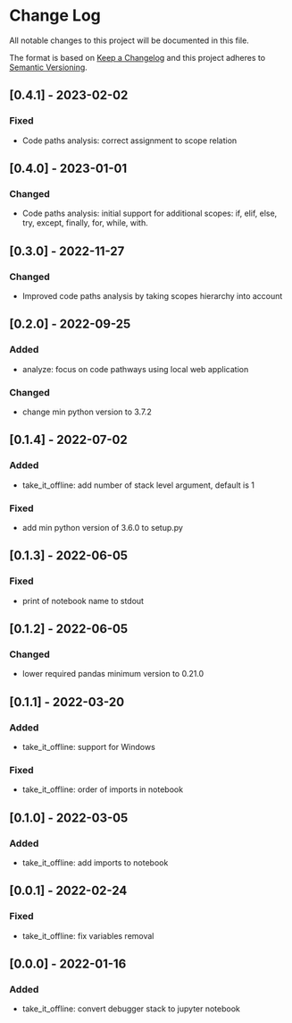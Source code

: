 # Change Log
All notable changes to this project will be documented in this file.
 
The format is based on [Keep a Changelog](http://keepachangelog.com/)
and this project adheres to [Semantic Versioning](http://semver.org/).

## [0.4.1] - 2023-02-02

### Fixed

- Code paths analysis: correct assignment to scope relation

## [0.4.0] - 2023-01-01

### Changed

- Code paths analysis: initial support for additional scopes: if, elif, else, try, except, finally, for, while, with. 


## [0.3.0] - 2022-11-27

### Changed

- Improved code paths analysis by taking scopes hierarchy into account 
 
## [0.2.0] - 2022-09-25

### Added

- analyze: focus on code pathways using local web application

### Changed

- change min python version to 3.7.2
 
## [0.1.4] - 2022-07-02

### Added

- take_it_offline: add number of stack level argument, default is 1
 
### Fixed

- add min python version of 3.6.0 to setup.py

## [0.1.3] - 2022-06-05
 
### Fixed

- print of notebook name to stdout

## [0.1.2] - 2022-06-05
 
### Changed

- lower required pandas minimum version to 0.21.0

## [0.1.1] - 2022-03-20
 
### Added

- take_it_offline: support for Windows

### Fixed

- take_it_offline: order of imports in notebook

## [0.1.0] - 2022-03-05
 
### Added

- take_it_offline: add imports to notebook


## [0.0.1] - 2022-02-24
 
### Fixed

- take_it_offline: fix variables removal
 
## [0.0.0] - 2022-01-16
 
### Added

- take_it_offline: convert debugger stack to jupyter notebook